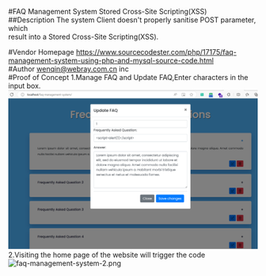 #FAQ Management System Stored Cross-Site Scripting(XSS)
<br />
##Description
The system Client doesn't properly sanitise POST parameter, which<br /> result into a Stored Cross-Site Scripting(XSS).

#Vendor Homepage
https://www.sourcecodester.com/php/17175/faq-management-system-using-php-and-mysql-source-code.html
<br />
#Author
wenqin@webray.com.cn inc
<br />
#Proof of Concept
1.Manage FAQ and Update FAQ,Enter characters in the input box.
![faq-management-system-1.png](../img/faq-management-system-1.png "1")<br />
2.Visiting the home page of the website will trigger the code
![faq-management-system-2.png](../img/faq-management-system-2 "2")